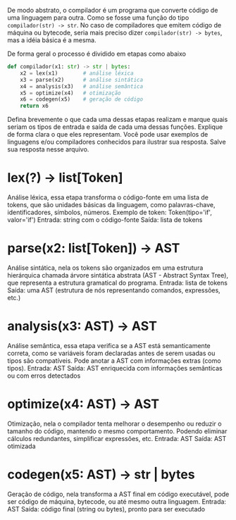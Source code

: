 De modo abstrato, o compilador é um programa que converte código de uma
linguagem para outra. Como se fosse uma função do tipo `compilador(str) -> str`.
No caso de compiladores que emitem código de máquina ou bytecode, seria mais
preciso dizer `compilador(str) -> bytes`, mas a idéia básica é a mesma.

De forma geral o processo é dividido em etapas como abaixo

```python
def compilador(x1: str) -> str | bytes:
    x2 = lex(x1)        # análise léxica
    x3 = parse(x2)      # análise sintática
    x4 = analysis(x3)   # análise semântica
    x5 = optimize(x4)   # otimização
    x6 = codegen(x5)    # geração de código
    return x6
```

Defina brevemente o que cada uma dessas etapas realizam e marque quais seriam os
tipos de entrada e saída de cada uma dessas funções. Explique de forma clara o
que eles representam. Você pode usar exemplos de linguagens e/ou compiladores
conhecidos para ilustrar sua resposta. Salve sua resposta nesse arquivo.

# lex(?) -> list[Token]
Análise léxica, essa etapa transforma o código-fonte em uma lista de tokens, que são unidades básicas da linguagem, como palavras-chave, identificadores, símbolos, números.
Exemplo de token: Token(tipo='if', valor='if')
Entrada: string com o código-fonte
Saída: lista de tokens
 
# parse(x2: list[Token]) -> AST
Análise sintática, nela os tokens são organizados em uma estrutura hierárquica chamada árvore sintática abstrata (AST - Abstract Syntax Tree), que representa a estrutura gramatical do programa.
Entrada: lista de tokens
Saída: uma AST (estrutura de nós representando comandos, expressões, etc.)

# analysis(x3: AST) -> AST
Análise semântica, essa etapa verifica se a AST está semanticamente correta, como se variáveis foram declaradas antes de serem usadas ou tipos são compatíveis. Pode anotar a AST com informações extras (como tipos).
Entrada: AST
Saída: AST enriquecida com informações semânticas ou com erros detectados

# optimize(x4: AST) -> AST
Otimização, nela o compilador tenta melhorar o desempenho ou reduzir o tamanho do código, mantendo o mesmo comportamento.
Podendo eliminar cálculos redundantes, simplificar expressões, etc.
Entrada: AST
Saída: AST otimizada

# codegen(x5: AST) -> str | bytes
Geração de código, nela transforma a AST final em código executável, pode ser código de máquina, bytecode, ou até mesmo outra linguagem.
Entrada: AST
Saída: código final (string ou bytes), pronto para ser executado
